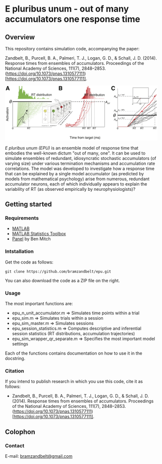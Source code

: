 # E pluribus unum - out of many accumulators one response time

## Overview
This repository contains simulation code, accompanying the paper:

Zandbelt, B., Purcell, B. A., Palmeri, T. J., Logan, G. D., & Schall, J. D. (2014). Response times from ensembles of accumulators. Proceedings of the National Academy of Sciences, 111(7), 2848–2853. (https://doi.org/10.1073/pnas.1310577111)[https://doi.org/10.1073/pnas.1310577111].

![](./EPU_Fig1.png)

_E pluribus unum (EPU)_ is an ensemble model of response time that embodies the well-known dictum "out of many, one". It can be used to simulate ensembles of redundant, idiosyncratic stochastic accumulators (of varying size) under various termination mechanisms and accumulation rate correlations. The model was developed to investigate how a response time that can be explained by a single model accumulator (as predicted by models from mathematical psychology) arise from numerous, redundant accumulator neurons, each of which individually appears to explain the variability of RT (as observed empirically by neurophysiologists)?

## Getting started

### Requirements

* [MATLAB](http://www.mathworks.com)
* [MATLAB Statistics Toolbox](http://www.mathworks.com/products/statistics/)
* [Panel](https://www.mathworks.com/matlabcentral/fileexchange/20003-panel) by Ben Mitch


### Intstallation

Get the code as follows:

```
git clone https://github.com/bramzandbelt/epu.git
```

You can also download the code as a ZIP file on the right.

### Usage

The most important functions are:
- epu_n_unit_accumulator.m 	=> Simulates time points within a trial
- epu_sim.m 			=> Simulates trials within a session
- epu_sim_master.m 		=> Simulates sessions
- epu_session_statistics.m	=> Computes descriptive and inferential session statistics (RT distributions, accumulation trajectories)
- epu_sim_wrapper_qr_separate.m => Specifies the most important model settings

Each of the functions contains documentation on how to use it in the docstring.

### Citation
If you intend to publish research in which you use this code, cite it as follows:

- Zandbelt, B., Purcell, B. A., Palmeri, T. J., Logan, G. D., & Schall, J. D. (2014). Response times from ensembles of accumulators. Proceedings of the National Academy of Sciences, 111(7), 2848–2853. (https://doi.org/10.1073/pnas.1310577111)[https://doi.org/10.1073/pnas.1310577111].

## Colophon

### Contact

E-mail: bramzandbelt@gmail.com  
